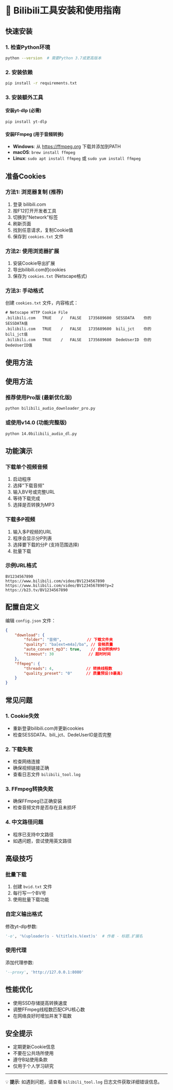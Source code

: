 # 🚀 Bilibili工具安装和使用指南

## 快速安装

### 1. 检查Python环境
```bash
python --version  # 需要Python 3.7或更高版本
```

### 2. 安装依赖
```bash
pip install -r requirements.txt
```

### 3. 安装额外工具

#### 安装yt-dlp (必需)
```bash
pip install yt-dlp
```

#### 安装FFmpeg (用于音频转换)
- **Windows**: 从 https://ffmpeg.org 下载并添加到PATH
- **macOS**: `brew install ffmpeg`
- **Linux**: `sudo apt install ffmpeg` 或 `sudo yum install ffmpeg`

## 准备Cookies

### 方法1: 浏览器复制 (推荐)
1. 登录 bilibili.com
2. 按F12打开开发者工具
3. 切换到"Network"标签
4. 刷新页面
5. 找到任意请求，复制Cookie值
6. 保存到 `cookies.txt` 文件

### 方法2: 使用浏览器扩展
1. 安装Cookie导出扩展
2. 导出bilibili.com的cookies
3. 保存为 `cookies.txt` (Netscape格式)

### 方法3: 手动格式
创建 `cookies.txt` 文件，内容格式：
```
# Netscape HTTP Cookie File
.bilibili.com	TRUE	/	FALSE	1735689600	SESSDATA	你的SESSDATA值
.bilibili.com	TRUE	/	FALSE	1735689600	bili_jct	你的bili_jct值
.bilibili.com	TRUE	/	FALSE	1735689600	DedeUserID	你的DedeUserID值
```

## 使用方法

## 使用方法

### 推荐使用Pro版 (最新优化版)
```bash
python bilibili_audio_downloader_pro.py
```

### 或使用v14.0 (功能完整版)
```bash
python 14.0bilibili_audio_dl.py
```

## 功能演示

### 下载单个视频音频
1. 启动程序
2. 选择"下载音频"
3. 输入BV号或完整URL
4. 等待下载完成
5. 选择是否转换为MP3

### 下载多P视频
1. 输入多P视频的URL
2. 程序会显示分P列表
3. 选择要下载的分P (支持范围选择)
4. 批量下载

### 示例URL格式
```
BV1234567890
https://www.bilibili.com/video/BV1234567890
https://www.bilibili.com/video/BV1234567890?p=2
https://b23.tv/BV1234567890
```

## 配置自定义

编辑 `config.json` 文件：

```json
{
    "download": {
        "folder": "音频",           // 下载文件夹
        "quality": "ba[ext=m4a]/ba", // 音频质量
        "auto_convert_mp3": true,    // 自动转换MP3
        "timeout": 30               // 超时时间
    },
    "ffmpeg": {
        "threads": 4,              // 转换线程数
        "quality_preset": "0"      // 质量预设(0最高)
    }
}
```

## 常见问题

### 1. Cookie失效
- 重新登录bilibili.com并更新cookies
- 检查SESSDATA、bili_jct、DedeUserID是否完整

### 2. 下载失败
- 检查网络连接
- 确保视频链接正确
- 查看日志文件 `bilibili_tool.log`

### 3. FFmpeg转换失败
- 确保FFmpeg已正确安装
- 检查音频文件是否存在且未损坏

### 4. 中文路径问题
- 程序已支持中文路径
- 如遇问题，尝试使用英文路径

## 高级技巧

### 批量下载
1. 创建 `bvid.txt` 文件
2. 每行写一个BV号
3. 使用批量下载功能

### 自定义输出格式
修改yt-dlp参数:
```python
'-o', '%(uploader)s - %(title)s.%(ext)s'  # 作者 - 标题.扩展名
```

### 使用代理
添加代理参数:
```python
'--proxy', 'http://127.0.0.1:8080'
```

## 性能优化

- 使用SSD存储提高转换速度
- 调整FFmpeg线程数匹配CPU核心数
- 在网络良好时增加并发下载数

## 安全提示

- 定期更新Cookie信息
- 不要在公共场所使用
- 遵守B站使用条款
- 仅用于个人学习研究

---

💡 **提示**: 如遇到问题，请查看 `bilibili_tool.log` 日志文件获取详细错误信息。
